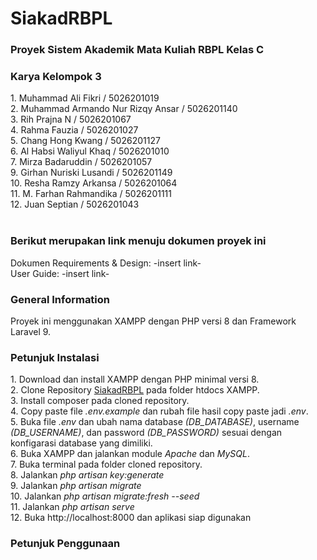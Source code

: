 # SiakadRBPL
<h3>Proyek Sistem Akademik Mata Kuliah RBPL Kelas C</h3>

<h3>Karya Kelompok 3</h3>
1. Muhammad Ali Fikri / 5026201019<br>
2. Muhammad Armando Nur Rizqy Ansar / 5026201140<br>
3. Rih Prajna N / 5026201067<br>
4. Rahma Fauzia / 5026201027<br>
5. Chang Hong Kwang / 5026201127<br>
6. Al Habsi Waliyul Khaq / 5026201010<br>
7. Mirza Badaruddin / 5026201057<br>
9. Girhan Nuriski Lusandi / 5026201149<br>
10. Resha Ramzy Arkansa / 5026201064<br>
11. M. Farhan Rahmandika / 5026201111<br>
12. Juan Septian / 5026201043<br>
<br>
<h3>Berikut merupakan link menuju dokumen proyek ini</h3>
Dokumen Requirements & Design: -insert link-<br>
User Guide: -insert link-<br>


<h3>General Information</h3>
Proyek ini menggunakan XAMPP dengan PHP versi 8 dan Framework Laravel 9.

<h3>Petunjuk Instalasi</h3>
1. Download dan install XAMPP dengan PHP minimal versi 8.<br>
2. Clone Repository <a href="https://github.com/armando2326/SiakadRBPL">SiakadRBPL</a> pada folder htdocs XAMPP.<br>
3. Install composer pada cloned repository.<br>
4. Copy paste file <i>.env.example</i> dan rubah file hasil copy paste jadi <i>.env</i>.<br>
5. Buka file <i>.env</i> dan ubah nama database <i>(DB_DATABASE)</i>, username <i>(DB_USERNAME)</i>, dan password <i>(DB_PASSWORD)</i> sesuai dengan konfigarasi database yang dimiliki.<br>
6. Buka XAMPP dan jalankan module <i>Apache</i> dan <i>MySQL</i>. <br>
7. Buka terminal pada folder cloned repository. <br>
8. Jalankan <i>php artisan key:generate</i><br>
9. Jalankan <i>php artisan migrate</i><br>
10. Jalankan <i>php artisan migrate:fresh --seed</i><br>
11. Jalankan <i>php artisan serve</i><br>
12. Buka http://localhost:8000 dan aplikasi siap digunakan

<br>
<h3>Petunjuk Penggunaan</h3>
